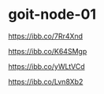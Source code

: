 # goit-node-01

https://ibb.co/7Rr4Xnd

https://ibb.co/K64SMgp

https://ibb.co/yWLtVCd

https://ibb.co/Lvn8Xb2
